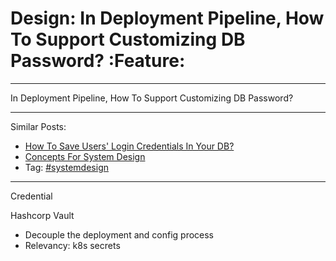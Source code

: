 # Design: In Deployment Pipeline, How To Support Customizing DB Password?     :Feature:


---

In Deployment Pipeline, How To Support Customizing DB Password?  

---

Similar Posts:  
-   [How To Save Users' Login Credentials In Your DB?](https://architect.dennyzhang.com/design-store-credential)
-   [Concepts For System Design](https://architect.dennyzhang.com/design-concept)
-   Tag: [#systemdesign](https://architect.dennyzhang.com/tag/systemdesign)

---

Credential  

Hashcorp Vault  

-   Decouple the deployment and config process
-   Relevancy: k8s secrets